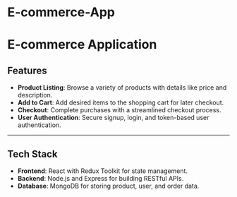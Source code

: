 # E-commerce-App
# E-commerce Application  

## Features  
- **Product Listing**: Browse a variety of products with details like price and description.  
- **Add to Cart**: Add desired items to the shopping cart for later checkout.  
- **Checkout**: Complete purchases with a streamlined checkout process.  
- **User Authentication**: Secure signup, login, and token-based user authentication.  

---

## Tech Stack  
- **Frontend**: React with Redux Toolkit for state management.  
- **Backend**: Node.js and Express for building RESTful APIs.  
- **Database**: MongoDB for storing product, user, and order data.  
